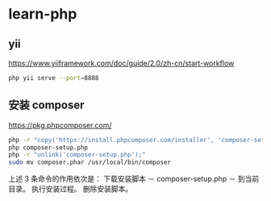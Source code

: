 # learn-php

## yii
https://www.yiiframework.com/doc/guide/2.0/zh-cn/start-workflow

```sh
php yii serve --port=8888
```

## 安装 composer
https://pkg.phpcomposer.com/

```sh
php -r "copy('https://install.phpcomposer.com/installer', 'composer-setup.php');"
php composer-setup.php
php -r "unlink('composer-setup.php');"
sudo mv composer.phar /usr/local/bin/composer
```

上述 3 条命令的作用依次是：
下载安装脚本 － composer-setup.php － 到当前目录。
执行安装过程。
删除安装脚本。
